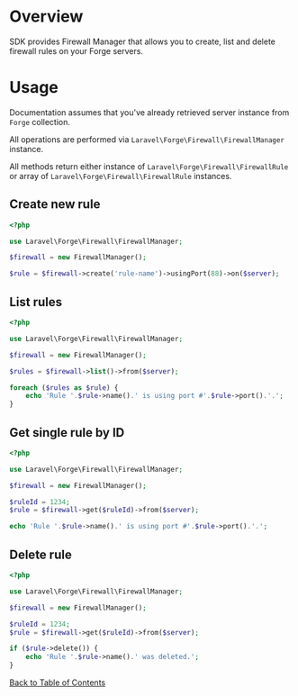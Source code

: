 # Overview

SDK provides Firewall Manager that allows you to create, list and delete firewall rules on your Forge servers.

# Usage

Documentation assumes that you've already retrieved server instance from `Forge` collection.

All operations are performed via `Laravel\Forge\Firewall\FirewallManager` instance.

All methods return either instance of `Laravel\Forge\Firewall\FirewallRule` or array of `Laravel\Forge\Firewall\FirewallRule` instances.

## Create new rule

```php
<?php

use Laravel\Forge\Firewall\FirewallManager;

$firewall = new FirewallManager();

$rule = $firewall->create('rule-name')->usingPort(88)->on($server);
```

## List rules

```php
<?php

use Laravel\Forge\Firewall\FirewallManager;

$firewall = new FirewallManager();

$rules = $firewall->list()->from($server);

foreach ($rules as $rule) {
    echo 'Rule '.$rule->name().' is using port #'.$rule->port().'.';
}
```

## Get single rule by ID

```php
<?php

use Laravel\Forge\Firewall\FirewallManager;

$firewall = new FirewallManager();

$ruleId = 1234;
$rule = $firewall->get($ruleId)->from($server);

echo 'Rule '.$rule->name().' is using port #'.$rule->port().'.';
```

## Delete rule

```php
<?php

use Laravel\Forge\Firewall\FirewallManager;

$firewall = new FirewallManager();

$ruleId = 1234;
$rule = $firewall->get($ruleId)->from($server);

if ($rule->delete()) {
    echo 'Rule '.$rule->name().' was deleted.';
}
```

[Back to Table of Contents](./readme.md)
